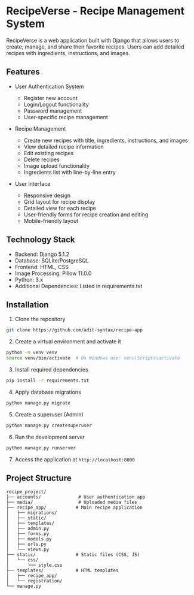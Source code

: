 # RecipeVerse - Recipe Management System 

RecipeVerse is a web application built with Django that allows users to create, manage, and share their favorite recipes. Users can add detailed recipes with ingredients, instructions, and images.

## Features

- User Authentication System
  - Register new account
  - Login/Logout functionality
  - Password management
  - User-specific recipe management

- Recipe Management
  - Create new recipes with title, ingredients, instructions, and images
  - View detailed recipe information
  - Edit existing recipes
  - Delete recipes
  - Image upload functionality
  - Ingredients list with line-by-line entry

- User Interface
  - Responsive design
  - Grid layout for recipe display
  - Detailed view for each recipe
  - User-friendly forms for recipe creation and editing
  - Mobile-friendly layout


## Technology Stack

- Backend: Django 5.1.2
- Database: SQLite/PostgreSQL
- Frontend: HTML, CSS
- Image Processing: Pillow 11.0.0
- Python: 3.x
- Additional Dependencies: Listed in requirements.txt

## Installation

1. Clone the repository
```bash
git clone https://github.com/adit-syntax/recipe-app
```

2. Create a virtual environment and activate it
```bash
python -m venv venv
source venv/bin/activate  # On Windows use: venv\Scripts\activate
```

3. Install required dependencies
```bash
pip install -r requirements.txt
```

4. Apply database migrations
```bash
python manage.py migrate
```

5. Create a superuser (Admin)
```bash
python manage.py createsuperuser
```

6. Run the development server
```bash
python manage.py runserver
```

7. Access the application at `http://localhost:8000`


## Project Structure

```
recipe_project/
├── accounts/              # User authentication app
├── media/                 # Uploaded media files
├── recipe_app/           # Main recipe application
│   ├── migrations/
│   ├── static/
│   ├── templates/
│   ├── admin.py
│   ├── forms.py
│   ├── models.py
│   ├── urls.py
│   └── views.py
├── static/               # Static files (CSS, JS)
│   └── css/
│       └── style.css
├── templates/            # HTML templates
│   ├── recipe_app/
│   └── registration/
└── manage.py
```
